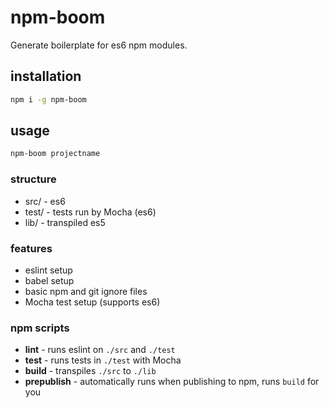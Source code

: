 # npm-boom

Generate boilerplate for es6 npm modules.

## installation

```sh
npm i -g npm-boom
```

## usage

```sh
npm-boom projectname
```

### structure

* src/ - es6
* test/ - tests run by Mocha (es6)
* lib/ - transpiled es5

### features

* eslint setup
* babel setup
* basic npm and git ignore files
* Mocha test setup (supports es6)

### npm scripts

* **lint** - runs eslint on `./src` and `./test`
* **test** - runs tests in `./test` with Mocha
* **build** - transpiles `./src` to `./lib`
* **prepublish** - automatically runs when publishing to npm, runs `build` for you
